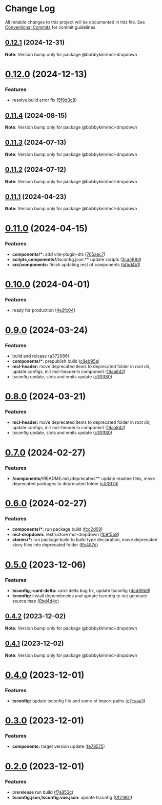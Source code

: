 # Change Log

All notable changes to this project will be documented in this file.
See [Conventional Commits](https://conventionalcommits.org) for commit guidelines.

## [0.12.1](https://github.com/bobbykim89/manguito-component-library/compare/@bobbykim/mcl-dropdown@0.12.0...@bobbykim/mcl-dropdown@0.12.1) (2024-12-31)

**Note:** Version bump only for package @bobbykim/mcl-dropdown





# [0.12.0](https://github.com/bobbykim89/manguito-component-library/compare/@bobbykim/mcl-dropdown@0.11.4...@bobbykim/mcl-dropdown@0.12.0) (2024-12-13)


### Features

* resolve build error fix ([5f9d3c8](https://github.com/bobbykim89/manguito-component-library/commit/5f9d3c83bb82404ff09795e847e62e2a6c49df27))





## [0.11.4](https://github.com/bobbykim89/manguito-component-library/compare/@bobbykim/mcl-dropdown@0.11.3...@bobbykim/mcl-dropdown@0.11.4) (2024-08-15)

**Note:** Version bump only for package @bobbykim/mcl-dropdown





## [0.11.3](https://github.com/bobbykim89/manguito-component-library/compare/@bobbykim/mcl-dropdown@0.11.2...@bobbykim/mcl-dropdown@0.11.3) (2024-07-13)

**Note:** Version bump only for package @bobbykim/mcl-dropdown





## [0.11.2](https://github.com/bobbykim89/manguito-component-library/compare/@bobbykim/mcl-dropdown@0.11.1...@bobbykim/mcl-dropdown@0.11.2) (2024-07-12)

**Note:** Version bump only for package @bobbykim/mcl-dropdown





## [0.11.1](https://github.com/bobbykim89/manguito-component-library/compare/@bobbykim/mcl-dropdown@0.11.0...@bobbykim/mcl-dropdown@0.11.1) (2024-04-23)

**Note:** Version bump only for package @bobbykim/mcl-dropdown





# [0.11.0](https://github.com/bobbykim89/manguito-component-library/compare/@bobbykim/mcl-dropdown@0.10.0...@bobbykim/mcl-dropdown@0.11.0) (2024-04-15)


### Features

* **components/*:** add vite-plugin-dts ([765aec7](https://github.com/bobbykim89/manguito-component-library/commit/765aec738227b68b8483f8b3e02d1bd191b90f20))
* **scripts,components/**/tsconfig.json:** update scripts ([3ca588d](https://github.com/bobbykim89/manguito-component-library/commit/3ca588d692a2b9b685a1804696b1722d5f9fd874))
* **src/components:** finish updating rest of components ([bfbd4b1](https://github.com/bobbykim89/manguito-component-library/commit/bfbd4b15dcae4a244de1ac15836fa74870d20818))





# [0.10.0](https://github.com/bobbykim89/manguito-component-library/compare/@bobbykim/mcl-dropdown@0.9.0...@bobbykim/mcl-dropdown@0.10.0) (2024-04-01)


### Features

* ready for production ([4e2fc04](https://github.com/bobbykim89/manguito-component-library/commit/4e2fc048edd67791b4e917e0a764f301d4c610cb))





# [0.9.0](https://github.com/bobbykim89/manguito-component-library/compare/@bobbykim/mcl-dropdown@0.7.0...@bobbykim/mcl-dropdown@0.9.0) (2024-03-24)


### Features

* build and release ([a372086](https://github.com/bobbykim89/manguito-component-library/commit/a3720861fb40dd6ec1d0e3dda1f06e2479967432))
* **components/*:** prepublish build ([c8eb95a](https://github.com/bobbykim89/manguito-component-library/commit/c8eb95a0ede6727bf183d2e9ad634ae64af1411d))
* **mcl-header:** move deprecated items to deprecated folder in root dir, update configs, init mcl-header-b component ([19aa842](https://github.com/bobbykim89/manguito-component-library/commit/19aa842faa7f1594f7be030b97d5093014efe7cb))
* tsconfig update, slots and emits update ([c30ff80](https://github.com/bobbykim89/manguito-component-library/commit/c30ff804c961d205ac097e20cd51285a15ca8966))





# [0.8.0](https://github.com/bobbykim89/manguito-component-library/compare/@bobbykim/mcl-dropdown@0.7.0...@bobbykim/mcl-dropdown@0.8.0) (2024-03-21)


### Features

* **mcl-header:** move deprecated items to deprecated folder in root dir, update configs, init mcl-header-b component ([19aa842](https://github.com/bobbykim89/manguito-component-library/commit/19aa842faa7f1594f7be030b97d5093014efe7cb))
* tsconfig update, slots and emits update ([c30ff80](https://github.com/bobbykim89/manguito-component-library/commit/c30ff804c961d205ac097e20cd51285a15ca8966))





# [0.7.0](https://github.com/bobbykim89/manguito-component-library/compare/@bobbykim/mcl-dropdown@0.6.0...@bobbykim/mcl-dropdown@0.7.0) (2024-02-27)


### Features

* **/components/**/README.md,/deprecated:** update readme files, move deprecated packages to deprecated folder ([c0f8f7d](https://github.com/bobbykim89/manguito-component-library/commit/c0f8f7df158b8fcd99b4e3d191e02e3c8a9c144d))





# [0.6.0](https://github.com/bobbykim89/manguito-component-library/compare/@bobbykim/mcl-dropdown@0.5.0...@bobbykim/mcl-dropdown@0.6.0) (2024-02-27)


### Features

* **components/*:** run package:build ([fcc2d09](https://github.com/bobbykim89/manguito-component-library/commit/fcc2d0953d77ecaa317be27eb212c927dec33b17))
* **mcl-dropdown:** restructure mcl-dropdown ([fb9f5b9](https://github.com/bobbykim89/manguito-component-library/commit/fb9f5b9e8598f3e8903524a67ab52ab02f430edb))
* **stories/*:** ran package:build to build type declaration, move deprecated story files into deprecated folder ([ffc487d](https://github.com/bobbykim89/manguito-component-library/commit/ffc487dbcc093be7a3ccfeae98c5e10e8372a0e3))





# [0.5.0](https://github.com/bobbykim89/manguito-component-library/compare/@bobbykim/mcl-dropdown@0.4.2...@bobbykim/mcl-dropdown@0.5.0) (2023-12-06)


### Features

* **tsconfig,-card-delta:** card-delta bug fix, update tsconfig ([4c469b9](https://github.com/bobbykim89/manguito-component-library/commit/4c469b933632e3e729f6b75f7e808c89c090d463))
* **tsconfig:** install dependencies and update tsconfig to not generate source map ([0bd4d4c](https://github.com/bobbykim89/manguito-component-library/commit/0bd4d4c78503ef156dbb3d49aa3e67e7e0e68289))





## [0.4.2](https://github.com/bobbykim89/manguito-component-library/compare/@bobbykim/mcl-dropdown@0.4.1...@bobbykim/mcl-dropdown@0.4.2) (2023-12-02)

**Note:** Version bump only for package @bobbykim/mcl-dropdown





## [0.4.1](https://github.com/bobbykim89/manguito-component-library/compare/@bobbykim/mcl-dropdown@0.4.0...@bobbykim/mcl-dropdown@0.4.1) (2023-12-02)

**Note:** Version bump only for package @bobbykim/mcl-dropdown





# [0.4.0](https://github.com/bobbykim89/manguito-component-library/compare/@bobbykim/mcl-dropdown@0.3.0...@bobbykim/mcl-dropdown@0.4.0) (2023-12-01)


### Features

* **tsconfig:** update tsconfig file and some of import paths ([c7caaa3](https://github.com/bobbykim89/manguito-component-library/commit/c7caaa3101a5d57d0e799568f1c4f5cbebececc3))





# [0.3.0](https://github.com/bobbykim89/manguito-component-library/compare/@bobbykim/mcl-dropdown@0.2.0...@bobbykim/mcl-dropdown@0.3.0) (2023-12-01)


### Features

* **components:** target version update ([fe78575](https://github.com/bobbykim89/manguito-component-library/commit/fe78575f5e82bb854333672c3853956e9e930044))





# [0.2.0](https://github.com/bobbykim89/manguito-component-library/compare/@bobbykim/mcl-dropdown@0.1.4...@bobbykim/mcl-dropdown@0.2.0) (2023-12-01)


### Features

* prerelease run build ([f7a852c](https://github.com/bobbykim89/manguito-component-library/commit/f7a852c9bf12b77481bf5d2f1602e50367d834f8))
* **tsconfig.json,tsconfig.vue.json:** update tsconfig ([0f21861](https://github.com/bobbykim89/manguito-component-library/commit/0f2186167342314f5d218e789a68c03cf6faa8ff))
